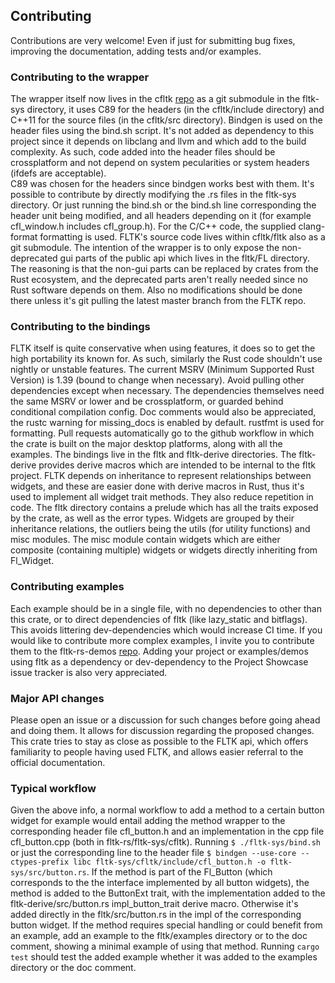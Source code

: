 ## Contributing

Contributions are very welcome! Even if just for submitting bug fixes, improving the documentation, adding tests and/or examples.

### Contributing to the wrapper
The wrapper itself now lives in the cfltk [repo](https://github.com/MoAlyousef/cfltk) as a git submodule in the fltk-sys directory, it uses C89 for the headers (in the cfltk/include directory) and C++11 for the source files (in the cfltk/src directory). 
Bindgen is used on the header files using the bind.sh script. It's not added as dependency to this project since it depends on libclang and 
llvm and which add to the build complexity. As such, code added into the header files should be crossplatform and not depend on system pecularities or system headers (ifdefs are acceptable).  
C89 was chosen for the headers since bindgen works best with them. 
It's possible to contribute by directly modifying the .rs files in the fltk-sys directory. Or just running the bind.sh or the bind.sh line corresponding the header unit being modified, and all headers depending on it (for example cfl_window.h includes cfl_group.h).
For the C/C++ code, the supplied clang-format formatting is used.
FLTK's source code lives within cfltk/fltk also as a git submodule. The intention of the wrapper is to only expose the non-deprecated gui parts of the public api which lives in the fltk/FL directory. The reasoning is that the non-gui parts can be replaced by crates from the Rust ecosystem, and the deprecated parts aren't really needed since no Rust software depends on them. Also no modifications should be done there unless it's git pulling the latest master branch from the FLTK repo. 

### Contributing to the bindings
FLTK itself is quite conservative when using features, it does so to get the high portability its known for. As such, similarly the Rust code shouldn't use nightly or unstable features. The current MSRV (Minimum Supported Rust Version) is 1.39 (bound to change when necessary). Avoid pulling other dependencies except when necessary. The dependencies themselves need the same MSRV or lower and be crossplatform, or guarded behind conditional compilation config.
Doc comments would also be appreciated, the rustc warning for missing_docs is enabled by default. rustfmt is used for formatting. Pull requests automatically go to the github workflow in which 
the crate is built on the major desktop platforms, along with all the examples.
The bindings live in the fltk and fltk-derive directories. The fltk-derive provides derive macros which are intended to be internal to the fltk project. FLTK depends on inheritance to represent relationships between widgets, and these are easier done with derive macros in Rust, thus it's used to implement all widget trait methods. They also reduce repetition in code. 
The fltk directory contains a prelude which has all the traits exposed by the crate, as well as the error types. Widgets are grouped by their inheritance relations, the outliers being the utils (for utility functions) and misc modules. The misc module contain widgets which are either composite (containing multiple) widgets or widgets directly inheriting from Fl_Widget. 

### Contributing examples 
Each example should be in a single file, with no dependencies to other than this crate, or to direct dependencies of fltk (like lazy_static and bitflags). This avoids littering dev-dependencies which would increase CI time. If you would like to contribute more complex examples, I invite you to contribute them to the fltk-rs-demos [repo](https://github.com/MoAlyousef/fltk-rs-demos). Adding your project or examples/demos using fltk as a dependency or dev-dependency to the Project Showcase issue tracker is also very appreciated. 

### Major API changes
Please open an issue or a discussion for such changes before going ahead and doing them. It allows for discussion regarding the proposed changes. 
This crate tries to stay as close as possible to the FLTK api, which offers familiarity to people having used FLTK, 
and allows easier referral to the official documentation.

### Typical workflow
Given the above info, a normal workflow to add a method to a certain button widget for example would entail adding the method wrapper to the corresponding header file cfl_button.h and an implementation in the cpp file cfl_button.cpp (both in fltk-rs/fltk-sys/cfltk). Running `$ ./fltk-sys/bind.sh` or just the corresponding line to the header file `$ bindgen --use-core --ctypes-prefix libc fltk-sys/cfltk/include/cfl_button.h -o fltk-sys/src/button.rs`. If the method is part of the Fl_Button (which corresponds to the the interface implemented by all button widgets), the method is added to the ButtonExt trait, with the implementation added to the fltk-derive/src/button.rs impl_button_trait derive macro. Otherwise it's added directly in the fltk/src/button.rs in the impl of the corresponding button widget. If the method requires special handling or could benefit from an example, add an example to the fltk/examples directory or to the doc comment, showing a minimal example of using that method.
Running `cargo test` should test the added example whether it was added to the examples directory or the doc comment. 
